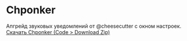 # Chponker
Апгрейд звуковых уведомлений от @cheesecutter с окном настроек.
[Скачать Chponker
(Code > Download Zip)](<https://github.com/FerrianGardson/Chponker>)
